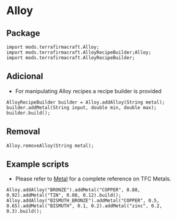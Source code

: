 # Alloy

## Package
```zenscript
import mods.terrafirmacraft.Alloy;
import mods.terrafirmacraft.AlloyRecipeBuilder;Alloy;
import mods.terrafirmacraft.AlloyRecipeBuilder;
```

## Adicional
- For manipulating Alloy recipes a recipe builder is provided
```zenscript
AlloyRecipeBuilder builder = Alloy.addAlloy(String metal);
builder.addMetal(String input, double min, double max);
builder.build();
```

## Removal

```zenscript
Alloy.removeAlloy(String metal);
```

## Example scripts
- Please refer to [Metal](/Mods/Terrafirmacraft/Metal) for a complete reference on TFC Metals.
```zenscript
Alloy.addAlloy("BRONZE").addMetal("COPPER", 0.88, 0.92).addMetal("TIN", 0.08, 0.12).build();
Alloy.addAlloy("BISMUTH_BRONZE").addMetal("COPPER", 0.5, 0.65).addMetal("BISMUTH", 0.1, 0.2).addMetal("zinc", 0.2, 0.3).build();
```
